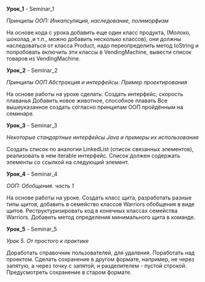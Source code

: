 **Урок_1**  - Seminar_1

*Принципы ООП: Инкапсуляция, наследование, полиморфизм*


На основе кода с урока добавить еще один класс продукта, (Молоко, шоколад ,и т.п., можно добавить несколько классов), они должны наследоваться от класса Product, надо переопределить метод toString и попробовать включить эти классы в VendingMachine, вывести список товаров из VendingMachine.

**Урок_2** - Seminar_2

*Принципы ООП Абстракция и интерфейсы. Пример проектирования*

На основе работы на уроке сделать:
Создать интерфейс, скорость плаванья
Добавить новое животное, способное плавать
Все вышеуказанное создать согласно принципам ООП пройдённым на семинаре.

**Урок_3** - Seminar_3

*Некоторые стандартные интерфейсы Java и примеры их использования*


Создать список по аналогии LinkedList (список связанных элементов), реализовать в нем iterable интерфейс. Список должен содержать элементы со ссылкой на следующий элемент.

**Урок_4** - Seminar_4

*ООП: Обобщения. часть 1*


На основе работы на уроке. Создать класс щита, разработать разные типы щитов, добавить в семейство классов Warriors обобщения в виде щитов. Реструктуризировать код в конечных классах семейства Warriors. Добавить метод определения минимального щита в команде.

**Урок_5** - Seminar_5

*Урок 5. От простого к практике*

Доработать справочник пользователей, для удаления. Поработать над проектом.
Сделать сохранение в другом формате, например, не через запятую, а через точку с запятой, и разделителем - пустой строкой. Предусмотреть сохранение в старом формате.